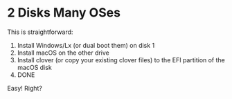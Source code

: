 # 2 Disks Many OSes

This is straightforward:

1. Install Windows/Lx \(or dual boot them\) on disk 1
2. Install macOS on the other drive
3. Install clover \(or copy your existing clover files\) to the EFI partition of the macOS disk
4. DONE

Easy! Right?

